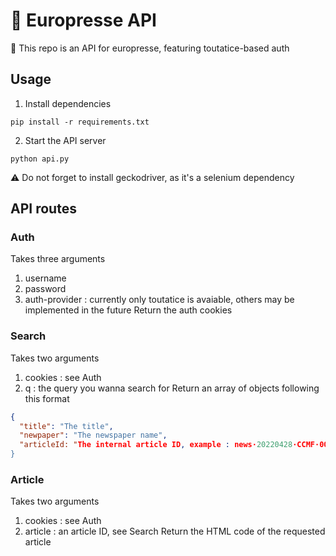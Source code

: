 # 📰 Europresse API
📰 This repo is an API for europresse, featuring toutatice-based auth
## Usage
1. Install dependencies
```
pip install -r requirements.txt
```
2. Start the API server
```
python api.py
```

⚠️ Do not forget to install geckodriver, as it's a selenium dependency
## API routes
### Auth
Takes three arguments
1. username
2. password
3. auth-provider : currently only toutatice is avaiable, others may be implemented in the future
Return the auth cookies 
### Search
Takes two arguments
1. cookies : see Auth
2. q : the query you wanna search for
Return an array of objects following this format
```json
{
  "title": "The title",
  "newpaper": "The newspaper name",
  "articleId: "The internal article ID, example : news·20220428·CCMF·008"
}
```
### Article
Takes two arguments
1. cookies : see Auth
2. article : an article ID, see Search
Return the HTML code of the requested article
